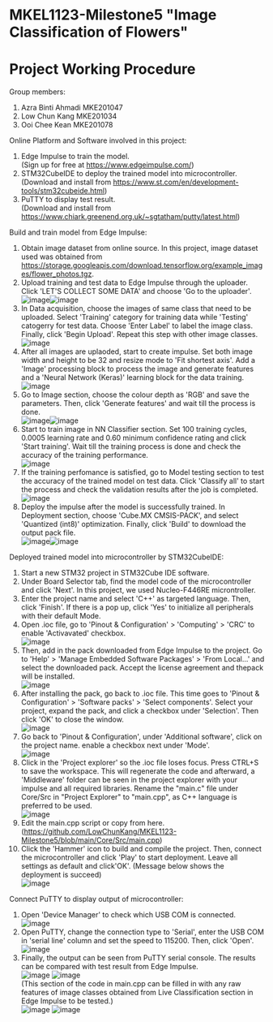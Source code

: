 # MKEL1123-Milestone5 "Image Classification of Flowers"
# Project Working Procedure
Group members: 
1. Azra Binti Ahmadi MKE201047
2. Low Chun Kang MKE201034
3. Ooi Chee Kean MKE201078

Online Platform and Software involved in this project:
1. Edge Impulse to train the model. <br /> (Sign up for free at https://www.edgeimpulse.com/)
2. STM32CubeIDE to deploy the trained model into microcontroller. <br /> (Download and install from https://www.st.com/en/development-tools/stm32cubeide.html)
3. PuTTY to display test result. <br /> (Download and install from https://www.chiark.greenend.org.uk/~sgtatham/putty/latest.html)

Build and train model from Edge Impulse:
1. Obtain image dataset from online source. In this project, image dataset used was obtained from https://storage.googleapis.com/download.tensorflow.org/example_images/flower_photos.tgz.
2. Upload training and test data to Edge Impulse through the uploader. Click 'LET'S COLLECT SOME DATA' and choose 'Go to the uploader'. <br /> ![image](https://user-images.githubusercontent.com/82256749/122092767-e3320d80-ce3c-11eb-94c5-dbc22e5182b2.png)![image](https://user-images.githubusercontent.com/82256749/122093204-65bacd00-ce3d-11eb-859f-9ad8263e2e23.png)
3. In Data acquisition, choose the images of same class that need to be uploaded. Select 'Training' category for training data while 'Testing' catogerry for test data. Choose 'Enter Label' to label the image class. Finally, click 'Begin Upload'. Repeat this step with other image classes. <br /> ![image](https://user-images.githubusercontent.com/82256749/122094420-c0a0f400-ce3e-11eb-8ad3-0256e82e9db2.png)
4. After all images are uplaoded, start to create impulse. Set both image width and height to be 32 and resize mode to 'Fit shortest axis'. Add a 'Image' processing block to process the image and generate features and a 'Neural Network (Keras)' learning block for the data training. <br /> ![image](https://user-images.githubusercontent.com/82256749/122095557-1fb33880-ce40-11eb-910c-6296d7c245ef.png)
5. Go to Image section, choose the colour depth as 'RGB' and save the parameters. Then, click 'Generate features' and wait till the process is done. <br /> ![image](https://user-images.githubusercontent.com/82256749/122096079-ba137c00-ce40-11eb-9cea-7cec16bdb055.png)![image](https://user-images.githubusercontent.com/82256749/122096118-c8fa2e80-ce40-11eb-99bc-16defa6eebfb.png)
6. Start to train image in NN Classifier section. Set 100 training cycles, 0.0005 learning rate and 0.60 minimum confidence rating and click 'Start training'. Wait till the training process is done and check the accuracy of the training performance. <br /> ![image](https://user-images.githubusercontent.com/82256749/122097207-feebe280-ce41-11eb-945b-fbc61c151f26.png)
7. If the training perfomance is satisfied, go to Model testing section to test the accuracy of the trained model on test data. Click 'Classify all' to start the process and check the validation results after the job is completed. <br /> ![image](https://user-images.githubusercontent.com/82256749/122097738-97826280-ce42-11eb-91e7-a145617eaa34.png)
8. Deploy the impulse after the model is successfully trained. In Deployment section, choose 'Cube.MX CMSIS-PACK', and select 'Quantized (int8)' optimization. Finally, click 'Build' to download the output pack file. <br />  ![image](https://user-images.githubusercontent.com/82256749/122098528-8be36b80-ce43-11eb-96e1-7d21101d7eb5.png)![image](https://user-images.githubusercontent.com/82256749/122098578-9c93e180-ce43-11eb-8dfa-7700be397e5e.png)

Deployed trained model into microcontroller by STM32CubeIDE:
1. Start a new STM32 project in STM32Cube IDE software.
2. Under Board Selector tab, find the model code of the microcontroller and click 'Next'. In this project, we used Nucleo-F446RE microntroller.
3. Enter the project name and select 'C++' as targeted language. Then, click 'Finish'. If there is a pop up, click 'Yes' to initialize all peripherals with their default Mode.
4. Open .ioc file, go to 'Pinout & Configuration' > 'Computing' > 'CRC' to enable 'Activavated' checkbox. <br /> ![image](https://user-images.githubusercontent.com/82256749/122222573-fac4d100-cee4-11eb-8921-61ecb2e7e7d3.png)
5. Then, add in the pack downloaded from Edge Impulse to the project. Go to 'Help' > 'Manage Embedded Software Packages' > 'From Local...' and select the downloaded pack. Accept the license agreement and thepack will be installed. <br /> ![image](https://user-images.githubusercontent.com/82256749/122222796-2d6ec980-cee5-11eb-9284-5b426ed17b4a.png)
6. After installing the pack, go back to .ioc file. This time goes to 'Pinout & Configuration' > 'Software packs' > 'Select components'. Select your project, expand the pack, and click a checkbox under 'Selection'. Then click 'OK' to close the window. <br /> ![image](https://user-images.githubusercontent.com/82256749/122224923-2943ab80-cee7-11eb-99d9-cac74449dfc7.png)
7. Go back to 'Pinout & Configuration', under 'Additional software', click on the project name. enable a checkbox next under 'Mode'. <br /> ![image](https://user-images.githubusercontent.com/82256749/122226915-fbf7fd00-cee8-11eb-9187-f22ca28ba461.png)
8. Click in the 'Project explorer' so the .ioc file loses focus. Press CTRL+S to save the workspace. This will regenerate the code and afterward, a 'Middleware' folder can be seen in the project explorer with your impulse and all required libraries. Rename the "main.c" file under Core/Src in "Project Explorer" to "main.cpp", as C++ language is preferred to be used. <br /> ![image](https://user-images.githubusercontent.com/82256749/122232464-d6212700-ceed-11eb-82e1-6e0d7f801c82.png)
9. Edit the main.cpp script or copy from here. (https://github.com/LowChunKang/MKEL1123-Milestone5/blob/main/Core/Src/main.cpp)
10. Click the 'Hammer' icon to build and compile the project. Then, connect the microcontroller and click 'Play' to start deployment. Leave all settings as default and click'OK'. (Message below shows the deployment is succeed) <br /> ![image](https://user-images.githubusercontent.com/82256749/122233989-0e753500-ceef-11eb-93c2-59cf0a00a4c5.png)

Connect PuTTY to display output of microcontroller:
1. Open 'Device Manager' to check which USB COM is connected. <br /> ![image](https://user-images.githubusercontent.com/82256749/122234459-76c41680-ceef-11eb-87e1-acd8b136fee2.png)
2. Open PuTTY, change the connection type to 'Serial', enter the USB COM in 'serial line' column and set the speed to 115200. Then, click 'Open'. <br /> ![image](https://user-images.githubusercontent.com/82256749/122234890-d15d7280-ceef-11eb-8b3a-18b1b22147ad.png)
3. Finally, the output can be seen from PuTTY serial console. The results can be compared with test result from Edge Impulse. <br /> ![image](https://user-images.githubusercontent.com/82256749/122235462-4c268d80-cef0-11eb-8102-bc5695875ae4.png) ![image](https://user-images.githubusercontent.com/82256749/122235557-5f395d80-cef0-11eb-8921-59de1f7b8a54.png) <br /> 
(This section of the code in main.cpp can be filled in with any raw features of image classes obtained from Live Classification section in Edge Impulse to be tested.) <br /> ![image](https://user-images.githubusercontent.com/82256749/122235596-67919880-cef0-11eb-9bed-2ea393f507c2.png) ![image](https://user-images.githubusercontent.com/82256749/122235639-6fe9d380-cef0-11eb-8c4c-ba9c760f4076.png)
